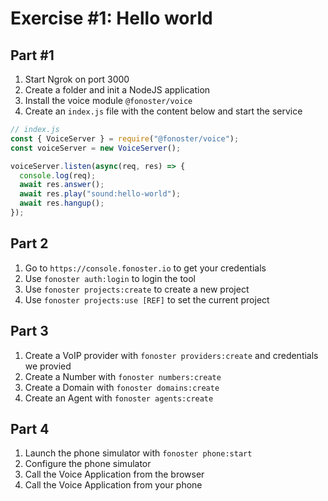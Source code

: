 # Exercise #1: Hello world

## Part #1

1. Start Ngrok on port 3000
2. Create a folder and init a NodeJS application
3. Install the voice module `@fonoster/voice`
4. Create an `index.js` file with the content below and start the service

```javascript
// index.js
const { VoiceServer } = require("@fonoster/voice");
const voiceServer = new VoiceServer();

voiceServer.listen(async(req, res) => {
  console.log(req);
  await res.answer();
  await res.play("sound:hello-world");
  await res.hangup();
});
```

## Part 2

1. Go to `https://console.fonoster.io` to get your credentials
2. Use `fonoster auth:login` to login the tool
3. Use `fonoster projects:create` to create a new project
4. Use `fonoster projects:use [REF]` to set the current project

## Part 3

1. Create a VoIP provider with `fonoster providers:create` and credentials we provied
2. Create a Number with `fonoster numbers:create`
3. Create a Domain with `fonoster domains:create`
4. Create an Agent with `fonoster agents:create`

## Part 4

1. Launch the phone simulator with `fonoster phone:start`
2. Configure the phone simulator
3. Call the Voice Application from the browser
4. Call the Voice Application from your phone

